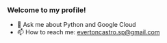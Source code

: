 ### Welcome to my profile!

- 💬 Ask me about Python and Google Cloud
- 📫 How to reach me: evertoncastro.sp@gmail.com

